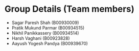 # Group Details (Team members)

- Sagar Paresh Shah (B00930009)
- Pratik Mukund Parmar (B00934515)
- Nikhil Panikkassery (B00934514)
- Harsh Vaghani (B00923828)
- Aayush Yogesh Pandya (B00939670)
